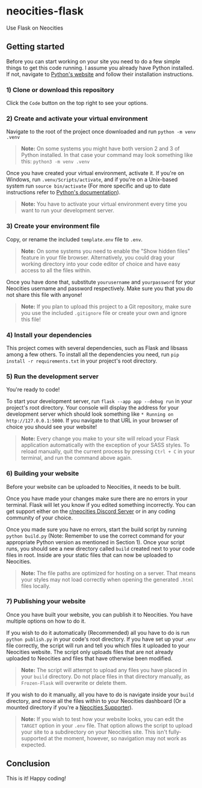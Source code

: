 # neocities-flask
Use Flask on Neocities

## Getting started
Before you can start working on your site you need to do a few simple things to get this code running. I assume you already have Python installed. If not, navigate to [Python's website](https://www.python.org/) and follow their installation instructions.

### 1) Clone or download this repository
Click the `Code` button on the top right to see your options.

### 2) Create and activate your virtual environment
Navigate to the root of the project once downloaded and run `python -m venv .venv`

> **Note:** On some systems you might have both version 2 and 3 of Python installed. In that case your command may look something like this: `python3 -m venv .venv`

Once you have created your virtual environment, activate it. If you're on Windows, run `.venv/Scripts/activate`, and if you're on a Unix-based system run `source bin/activate` (For more specific and up to date instructions refer to [Python's documentation](https://www.python.org/about/gettingstarted/)).

> **Note:** You have to activate your virtual environment every time you want to run your development server.

### 3) Create your environment file
Copy, or rename the included `template.env` file to `.env`.

> **Note:** On some systems you need to enable the "Show hidden files" feature in your file browser. Alternatively, you could drag your working directory into your code editor of choice and have easy access to all the files within.

Once you have done that, substitute `yourusername` and `yourpassword` for your Neocities username and password respectively. Make sure you that you do not share this file with anyone!

> **Note:** If you plan to upload this project to a Git repository, make sure you use the included `.gitignore` file or create your own and ignore this file!

### 4) Install your dependencies
This project comes with several dependencies, such as Flask and libsass among a few others. To install all the dependencies you need, run `pip install -r requirements.txt` in your project's root directory.

### 5) Run the development server
You're ready to code!

To start your development server, run `flask --app app --debug run` in your project's root directory. Your console will display the address for your development server which should look something like `* Running on http://127.0.0.1:5000`. If you navigate to that URL in your browser of choice you should see your website!

> **Note:** Every change you make to your site will reload your Flask application automatically with the exception of your SASS styles. To reload manually, quit the current process by pressing `Ctrl + C` in your terminal, and run the command above again.

### 6) Building your website
Before your website can be uploaded to Neocities, it needs to be built.

Once you have made your changes make sure there are no errors in your terminal. Flask will let you know if you edited something incorrectly. You can get support either on the [r/neocities Discord Server](https://discord.gg/df87cxcNnr) or in any coding community of your choice.

Once you made sure you have no errors, start the build script by running `python build.py` (Note: Remember to use the correct command for your appropriate Python version as mentioned in Section 1). Once your script runs, you should see a new directory called `build` created next to your code files in root. Inside are your static files that can now be uploaded to Neocities.

> **Note:** The file paths are optimized for hosting on a server. That means your styles may not load correctly when opening the generated `.html` files locally.

### 7) Publishing your website
Once you have built your website, you can publish it to Neocities. You have multiple options on how to do it.

If you wish to do it automatically (Recommended) all you have to do is run `python publish.py` in your code's root directory. If you have set up your `.env` file correctly, the script will run and tell you which files it uploaded to your Neocities website. The script only uploads files that are not already uploaded to Neocities and files that have otherwise been modified.

> **Note:** The script will attempt to upload any files you have placed in your `build` directory. Do not place files in that directory manually, as `Frozen-Flask` will overwrite or delete them.

If you wish to do it manually, all you have to do is navigate inside your `build` directory, and move all the files within to your Neocities dashboard (Or a mounted directory if you're a [Neocities Supporter](https://neocities.org/supporter)).

> **Note:** If you wish to test how your website looks, you can edit the `TARGET` option in your `.env` file. That option allows the script to upload your site to a subdirectory on your Neocities site. This isn't fully-supported at the moment, however, so navigation may not work as expected.

## Conclusion

This is it! Happy coding!
